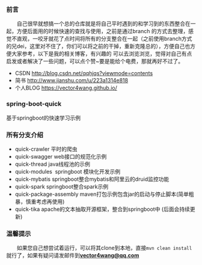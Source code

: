 
### 前言
　　自己很早就想搞一个总的仓库就是将自己平时遇到的和学习到的东西整合在一起，方便后面用的时候快速的查找与使用，之前是通过branch
的方式去整理，感觉不直观，一咬牙就花了点时间将所有的分支整合在一起（之前使用branch方式的兄dei，这里对不住了，你们可以将之前的干掉，重新克隆总的），方便自己也方便大家参考，以下是我的相关博客，有兴趣的
可以去浏览浏览，觉得对自己有点启发或者解决了一些问题，可以点个赞~要是能给个电费，那就再好不过了。

- CSDN http://blog.csdn.net/qqhjqs?viewmode=contents
- 简书 http://www.jianshu.com/u/223a1314e818
- 个人BLOG https://vector4wang.github.io/

### spring-boot-quick
基于springboot的快速学习示例



### 所有分支介绍

- quick-crawler 平时的爬虫
- quick-swagger web接口的规范化示例
- quick-thread java线程池的示例
- quick-modules  springboot 模块化开发示例
- quick-mybatis springboot整合mybatis和阿里云的druid监控功能
- quick-spark springboot整合spark示例
- quick-package-assembly maven打包示例包含jar的启动与停止脚本(简单粗暴，慎重考虑再使用)
- quick-tika apache的文本抽取开源框架，整合到springboot中
(后面会持续更新)



### 温馨提示
　　如果您自己想尝试着运行，可以将其clone到本地，直接`mvn clean install` 就行了，如果有疑问请发邮件到**vector4wang@qq.com**
